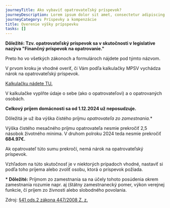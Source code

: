 ```yaml
---
journeyTitle: Ako vybaviť opatrovateľský príspevok?
journeyDescription: Lorem ipsum dolor sit amet, consectetur adipiscing elit. Nulla facilisi. Vestibulum euismod sapien non fermentum tincidunt. Donec at orci sed metus consectetur aliquet.
journeyCategory: Príspevky a kompenzácie
title: Overenie výšky prípspevku
tasks: []
---
```

**Dôležité: Tzv. opatrovateľský príspevok sa v skutočnosti v legislatíve
nazýva  "Finančný príspevok na opatrovanie."**


Preto ho vo všetkých zákonoch a formulároch nájdete pod týmto názvom.


V prvom kroku je vhodné overiť, či Vám podľa kalkulačky MPSV vychádza nárok na opatrovateľský príspevok.


[Kalkulačku nádete TU.](https://www.employment.gov.sk/sk/ministerstvo/vyskum-oblasti-prace-socialnych-veci-institut-socialnej-politiky/kalkulacka-penazneho-prispevku-opatrovanie-12-2024.html)


V kalkulačke vyplňte údaje o sebe (ako o opatrovateľovi) a o opatrovaných osobách.


**Celkový príjem domácnosti sa od 1.12.2024 už neposudzuje.** 


Dôležitá je už iba výška čistého príjmu **opatrovateľa zo zamestnania*.**


Výška čistého mesačného príjmu opatrovateľa nesmie prekročiť 2,5 násobok životného minima. V druhom polroku 2024 teda nesmie prekročiť **684.97€.** 


Ak opatrovateľ túto sumu prekročí, nemá nárok na opatrovateľský príspevok.


Vzhľadom na túto skutočnosť je v niektorých prípadoch vhodné, nastaviť si podľa toho príjema alebo zvoliť osobu, ktorá o príspevok požiada.


**\* Dôležité:** Príjmom zo zamestnania sa na účely tohoto posúdenia okrem zamestnania rozumie napr. aj (štátny zamestnanecký pomer, výkon verejnej funkcie, čí príjem zo živnosti alebo slobodného povolania.


Zdroj: [§41 ods.2 zákona 447/2008 Z. z.](https://www.slov-lex.sk/ezbierky-fe/pravne-predpisy/SK/ZZ/2008/447/20240701.html#paragraf-41.odsek-2)
